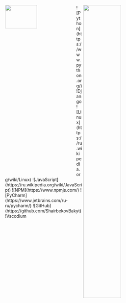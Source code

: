 <img align="right" src="https://github-readme-stats.vercel.app/api?username=rahimov27&show_icons=true&theme=dracula" width="49.5%"/>
<img align="left" src="https://github-readme-stats.vercel.app/api/top-langs/?username=rahimov27&layout=compact&theme=dracula" width="45.5%" height="14%"/>
![Python](https://www.python.org/)
!Django
![Linux](https://ru.wikipedia.org/wiki/Linux)
![JavaScript](https://ru.wikipedia.org/wiki/JavaScript)
![NPM](https://www.npmjs.com/)
![PyCharm](https://www.jetbrains.com/ru-ru/pycharm/)
![GitHub](https://github.com/ShairbekovBakyt)
!Vscodium
